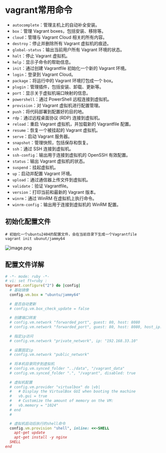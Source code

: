 # vagrant常用命令

- `autocomplete`：管理主机上的自动补全安装。
- `box`：管理 Vagrant boxes，包括安装、移除等。
- `cloud`：管理与 Vagrant Cloud 相关的所有内容。
- `destroy`：停止并删除所有 Vagrant 虚拟机的痕迹。
- `global-status`：输出当前用户所有 Vagrant 环境的状态。
- `halt`：停止 Vagrant 虚拟机。
- `help`：显示子命令的帮助信息。
- `init`：通过创建 Vagrantfile 初始化一个新的 Vagrant 环境。
- `login`：登录到 Vagrant Cloud。
- `package`：将运行中的 Vagrant 环境打包成一个 box。
- `plugin`：管理插件，包括安装、卸载、更新等。
- `port`：显示关于虚拟机端口映射的信息。
- `powershell`：通过 PowerShell 远程连接到虚拟机。
- `provision`：对 Vagrant 虚拟机进行配置管理。
- `push`：将代码部署到配置好的目的地。
- `rdp`：通过远程桌面协议 (RDP) 连接到虚拟机。
- `reload`：重启 Vagrant 虚拟机，并加载新的 Vagrantfile 配置。
- `resume`：恢复一个被挂起的 Vagrant 虚拟机。
- `serve`：启动 Vagrant 服务器。
- `snapshot`：管理快照，包括保存和恢复。
- `ssh`：通过 SSH 连接到虚拟机。
- `ssh-config`：输出用于连接到虚拟机的 OpenSSH 有效配置。
- `status`：输出 Vagrant 虚拟机的状态。
- `suspend`：挂起虚拟机。
- `up`：启动并配置 Vagrant 环境。
- `upload`：通过通信器上传文件到虚拟机。
- `validate`：验证 Vagrantfile。
- `version`：打印当前和最新的 Vagrant 版本。
- `winrm`：通过 WinRM 在虚拟机上执行命令。
- `winrm-config`：输出用于连接到虚拟机的 WinRM 配置。

## 初始化配置文件

```shell
# 初始化一个ubuntu2404的配置文件，会在当前目录下生成一个Vagrantfile
vagrant init ubunut/jammy64
```

![image.png](https://img-1254407900.cos.ap-shanghai.myqcloud.com/20241112085104.png)

## 配置文件详解

```ruby
# -*- mode: ruby -*-
# vi: set ft=ruby :
Vagrant.configure("2") do |config|
  # 基础镜像
  config.vm.box = "ubuntu/jammy64"
  
  # 是否自动更新
  # config.vm.box_check_update = false
  
  # 创建端口转发
  # config.vm.network "forwarded_port", guest: 80, host: 8080
  # config.vm.network "forwarded_port", guest: 80, host: 8080, host_ip: "127.0.0.1"
  
  # 指定ip访问
  # config.vm.network "private_network", ip: "192.168.33.10"
  
  # 设置固定ip
  # config.vm.network "public_network"
  
  # 将本机目录同步到虚拟机
  # config.vm.synced_folder "../data", "/vagrant_data"
  # config.vm.synced_folder ".", "/vagrant", disabled: true
  
  # 虚拟机配置
  # config.vm.provider "virtualbox" do |vb|
  #   # Display the VirtualBox GUI when booting the machine
  #   vb.gui = true
  #   # Customize the amount of memory on the VM:
  #   vb.memory = "1024"
  # end
  # 

  # 虚拟机启动后执行的shell命令
  config.vm.provision "shell", inline: <<-SHELL
    apt-get update
    apt-get install -y nginx
  SHELL
end
```
